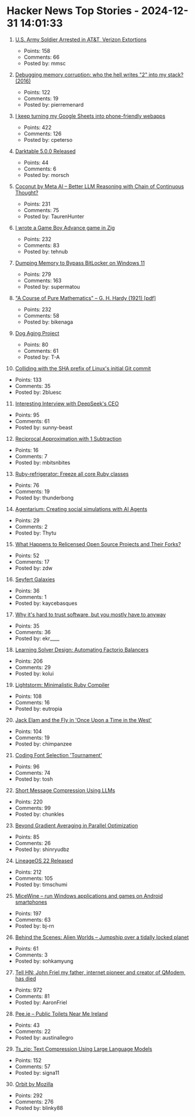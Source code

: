 # Hacker News Top Stories - 2024-12-31 14:01:33

1. [U.S. Army Soldier Arrested in AT&T, Verizon Extortions](https://krebsonsecurity.com/2024/12/u-s-army-soldier-arrested-in-att-verizon-extortions/)
   - Points: 158
   - Comments: 66
   - Posted by: mmsc

2. [Debugging memory corruption: who the hell writes "2" into my stack? (2016)](https://unity.com/blog/engine-platform/debugging-memory-debugging-memory-corruption-who-wrote-2-into-my-stack-who-the-hell)
   - Points: 122
   - Comments: 19
   - Posted by: pierremenard

3. [I keep turning my Google Sheets into phone-friendly webapps](https://arstechnica.com/gadgets/2024/12/making-tiny-no-code-webapps-out-of-spreadsheets-is-a-weirdly-fulfilling-hobby/)
   - Points: 422
   - Comments: 126
   - Posted by: cpeterso

4. [Darktable 5.0.0 Released](https://www.darktable.org/2024/12/darktable-5.0.0-released/)
   - Points: 44
   - Comments: 6
   - Posted by: morsch

5. [Coconut by Meta AI – Better LLM Reasoning with Chain of Continuous Thought?](https://aipapersacademy.com/chain-of-continuous-thought/)
   - Points: 231
   - Comments: 75
   - Posted by: TaurenHunter

6. [I wrote a Game Boy Advance game in Zig](https://jonot.me/posts/zig-gba/)
   - Points: 232
   - Comments: 83
   - Posted by: tehnub

7. [Dumping Memory to Bypass BitLocker on Windows 11](https://noinitrd.github.io/Memory-Dump-UEFI/)
   - Points: 279
   - Comments: 163
   - Posted by: supermatou

8. ["A Course of Pure Mathematics" – G. H. Hardy (1921) [pdf]](https://www.gutenberg.org/files/38769/38769-pdf.pdf)
   - Points: 232
   - Comments: 58
   - Posted by: bikenaga

9. [Dog Aging Project](https://dogagingproject.org/)
   - Points: 80
   - Comments: 61
   - Posted by: T-A

10. [Colliding with the SHA prefix of Linux's initial Git commit](https://people.kernel.org/kees/colliding-with-the-sha-prefix-of-linuxs-initial-git-commit)
   - Points: 133
   - Comments: 35
   - Posted by: 2bluesc

11. [Interesting Interview with DeepSeek's CEO](https://www.chinatalk.media/p/deepseek-ceo-interview-with-chinas)
   - Points: 95
   - Comments: 61
   - Posted by: sunny-beast

12. [Reciprocal Approximation with 1 Subtraction](undefined)
   - Points: 16
   - Comments: 7
   - Posted by: mbitsnbites

13. [Ruby-refrigerator: Freeze all core Ruby classes](https://github.com/jeremyevans/ruby-refrigerator)
   - Points: 76
   - Comments: 19
   - Posted by: thunderbong

14. [Agentarium: Creating social simulations with AI Agents](https://github.com/Thytu/Agentarium)
   - Points: 29
   - Comments: 2
   - Posted by: Thytu

15. [What Happens to Relicensed Open Source Projects and Their Forks?](https://thenewstack.io/what-happens-to-relicensed-open-source-projects-and-their-forks/)
   - Points: 52
   - Comments: 17
   - Posted by: zdw

16. [Seyfert Galaxies](https://www.seyfertgalaxies.com/)
   - Points: 36
   - Comments: 1
   - Posted by: kaycebasques

17. [Why it's hard to trust software, but you mostly have to anyway](https://educatedguesswork.org/posts/ensuring-software-provenance/)
   - Points: 35
   - Comments: 36
   - Posted by: ekr____

18. [Learning Solver Design: Automating Factorio Balancers](https://gianlucaventurini.com/posts/2024/factorio-sat)
   - Points: 206
   - Comments: 29
   - Posted by: kolui

19. [Lightstorm: Minimalistic Ruby Compiler](https://blog.llvm.org/posts/2024-12-03-minimalistic-ruby-compiler/)
   - Points: 108
   - Comments: 16
   - Posted by: eutropia

20. [Jack Elam and the Fly in 'Once Upon a Time in the West'](https://pov.imv.au.dk/Issue_24/section_1/artc4A.html)
   - Points: 104
   - Comments: 19
   - Posted by: chimpanzee

21. [Coding Font Selection 'Tournament'](https://daringfireball.net/linked/2024/12/24/coding-font-selection-tournament)
   - Points: 96
   - Comments: 74
   - Posted by: tosh

22. [Short Message Compression Using LLMs](https://bellard.org/ts_sms/)
   - Points: 220
   - Comments: 99
   - Posted by: chunkles

23. [Beyond Gradient Averaging in Parallel Optimization](https://arxiv.org/abs/2412.18052)
   - Points: 85
   - Comments: 26
   - Posted by: shinryudbz

24. [LineageOS 22 Released](https://lineageos.org/Changelog-29/)
   - Points: 212
   - Comments: 105
   - Posted by: timschumi

25. [MiceWine – run Windows applications and games on Android smartphones](https://github.com/KreitinnSoftware/MiceWine-Application)
   - Points: 197
   - Comments: 63
   - Posted by: bj-rn

26. [Behind the Scenes: Alien Worlds – Jumpship over a tidally locked planet](https://www.blendernation.com/2024/12/24/behind-the-scenes-alien-worlds-jumpship-over-a-tidally-locked-planet/)
   - Points: 61
   - Comments: 3
   - Posted by: sohkamyung

27. [Tell HN: John Friel my father, internet pioneer and creator of QModem, has died](undefined)
   - Points: 972
   - Comments: 81
   - Posted by: AaronFriel

28. [Pee.ie – Public Toilets Near Me Ireland](https://www.pee.ie/)
   - Points: 43
   - Comments: 22
   - Posted by: austinallegro

29. [Ts_zip: Text Compression Using Large Language Models](https://bellard.org/ts_zip/)
   - Points: 152
   - Comments: 57
   - Posted by: signa11

30. [Orbit by Mozilla](https://orbitbymozilla.com/)
   - Points: 292
   - Comments: 276
   - Posted by: blinky88

